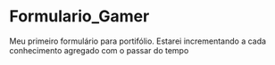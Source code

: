 # Formulario_Gamer
 Meu primeiro formulário para portifólio. Estarei incrementando a cada conhecimento agregado com o passar do tempo
